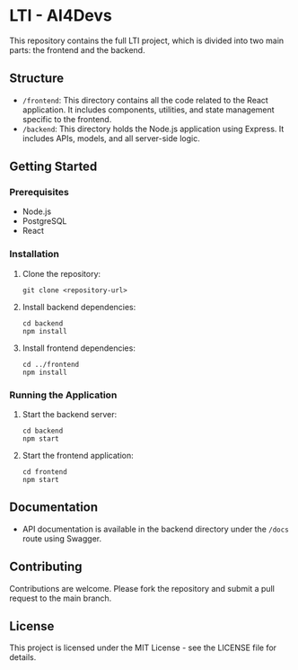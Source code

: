 # LTI - AI4Devs

This repository contains the full LTI project, which is divided into two main parts: the frontend and the backend.

## Structure

- `/frontend`: This directory contains all the code related to the React application. It includes components, utilities, and state management specific to the frontend.
- `/backend`: This directory holds the Node.js application using Express. It includes APIs, models, and all server-side logic.

## Getting Started

### Prerequisites
- Node.js
- PostgreSQL
- React

### Installation
1. Clone the repository:
   ```
   git clone <repository-url>
   ```
2. Install backend dependencies:
   ```
   cd backend
   npm install
   ```
3. Install frontend dependencies:
   ```
   cd ../frontend
   npm install
   ```

### Running the Application
1. Start the backend server:
   ```
   cd backend
   npm start
   ```
2. Start the frontend application:
   ```
   cd frontend
   npm start
   ```

## Documentation
- API documentation is available in the backend directory under the `/docs` route using Swagger.

## Contributing
Contributions are welcome. Please fork the repository and submit a pull request to the main branch.

## License
This project is licensed under the MIT License - see the LICENSE file for details.